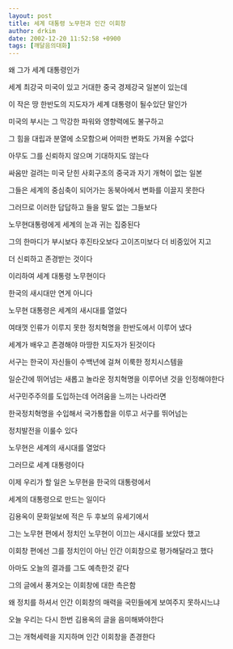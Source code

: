 ```yaml
---
layout: post
title: 세계 대통령 노무현과 인간 이회창
author: drkim
date: 2002-12-20 11:52:58 +0900
tags: [깨달음의대화]
---
```

왜 그가 세계 대통령인가
  
세계 최강국 미국이 있고 거대한 중국 경제강국 일본이 있는데
  
이 작은 땅 한반도의 지도자가 세계 대통령이 될수있단 말인가
  
미국의 부시는 그 막강한 파워와 영향력에도 불구하고
  
그 힘을 대립과 분열에 소모함으써 어떠한 변화도 가져올 수없다
  
아무도 그를 신뢰하지 않으며 기대하지도 않는다
  
싸움만 걸려는 미국 닫힌 사회구조의 중국과 자기 개혁이 없는 일본
  
그들은 세계의 중심축이 되어가는 동북아에서 변화를 이끌지 못한다
  
그러므로 이러한 답답하고 들을 말도 없는 그들보다
  
노무현대통령에게 세계의 눈과 귀는 집중된다
  
그의 한마디가 부시보다 후진타오보다 고이즈미보다 더 비중있어 지고
  
더 신뢰하고 존경받는 것이다
  
이리하여 세계 대통령 노무현이다
  

  
한국의 새시대만 연게 아니다
  
노무현 대통령은 세계의 새시대를 열었다
  
여태껏 인류가 이루지 못한 정치혁명을 한반도에서 이루어 냈다
  
세계가 배우고 존경해야 마땅한 지도자가 된것이다
  
서구는 한국이 자신들이 수백년에 걸쳐 이룩한 정치시스템을
  
일순간에 뛰어넘는 새롭고 놀라운 정치혁명을 이루어낸 것을 인정해야한다
  
서구민주주의를 도입하는데 어려움을 느끼는 나라라면
  
한국정치혁명을 수입해서 국가통합을 이루고 서구를 뛰어넘는
  
정치발전을 이룰수 있다
  
노무현은 세계의 새시대를 열었다
  
그러므로 세계 대통령이다
  

  
이제 우리가 할 일은 노무현을 한국의 대통령에서
  
세계의 대통령으로 만드는 일이다
  

  
김용옥이 문화일보에 적은 두 후보의 유세기에서
  
그는 노무현 편에서 정치인 노무현이 이끄는 새시대를 보았다 했고
  
이회창 편에선 그를 정치인이 아닌 인간 이회창으로 평가해달라고 했다
  
아마도 오늘의 결과를 그도 예측한것 같다
  
그의 글에서 풍겨오는 이회창에 대한 측은함
  
왜 정치를 하셔서 인간 이회창의 매력을 국민들에게 보여주지 못하시느냐
  
오늘 우리는 다시 한번 김용옥의 글을 음미해봐야한다
  
그는 개혁세력을 지지하며 인간 이회창을 존경한다